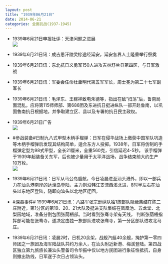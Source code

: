 ```yaml
---
layout: post
title: "1939年06月21日"
date: 2014-06-21
categories: 全面抗战(1937-1945)
---
```


<meta name="referrer" content="no-referrer" />

- 1939年6月21日申报社评：天津问题之进展 <br/><img src="https://ww1.sinaimg.cn/large/aca367d8jw1ehm3w1lrwtj20nk0xok87.jpg" />

- 1939年6月21日讯：成吉思汗陵灵榇途经延安，延安各界人士隆重举行祭奠 

- 1939年6月21日讯：东北抗日义勇军150人进攻吉林舒兰县第四区，与日军激战 

- 1939年6月21日讯：军委会任命杜聿明代第五军军长，周士冕为第二十七军副军长 

- 1939年6月21日讯：毛泽东、王稼祥致电朱德等，指出在敌“扫荡”后，鲁南局面混乱。应将第115师师部、第686团及东进抗日挺进纵队一部开赴鲁南，以巩固鲁南抗日根据地，并争取建立区、县以及专署的抗日民主政权。 

- 1939年6月21日广告 <br/><img src="https://ww2.sinaimg.cn/large/aca367d8jw1ehlkt6rgpyj20kp0j1n4a.jpg" />

- #参战装备#日制九八式甲型木柄手榴弹：日军在侵华战场上缴获中国军队巩造等木柄手榴弹后发现其结构简单，适合东方人投掷。1938年，日军将仿制的手榴弹定型为98式甲型，全长21厘米，全重560克，引信延迟4-5秒。 该手榴弹于1939年起装备关东军，后也被少量用于太平洋战场，战争结束前大约生产10万枚。 <br/><img src="https://ww1.sinaimg.cn/large/aca367d8jw1ehli81vuuxj204j0vkjti.jpg" />

- 1939年6月21日讯：日军从马公岛启航，今日凌晨进至汕头港外，即以一部兵力在汕头港南岸的达濠岛登陆，主力则沿韩江支流西溪北进，8时半左右在汕头以东地区登陆，随即向汕头以北地区迂回。 

- #深县事件# 1939年6月21日讯：八路军张宗逊纵队独1旅部队隐蔽集结在陈二庄附近，第1分区的第19、20、21大队及挺进支队集结在凤凰池、五龙堂、北梨园地域，准备分割包围张荫梧部。当时看到张骞寺架有天线， 判断张荫梧指挥部可能在张骞寺，遂决定由独一旅部队进攻张骞寺，第一分区部队进攻北马庄。 

- 1939年6月21日讯：凌晨2时，日机20余架，战舰汽艇40余艘，掩护第一零四师团之一旅团及海军陆战队共约万余人，在汕头附近新港、梅溪登陆。第四战区独立第九旅旅长兼汕头警备司令华振中仅以地方民团进行象征性抵抗，自身则撤出防线，日军遂于次日占领汕头。 

